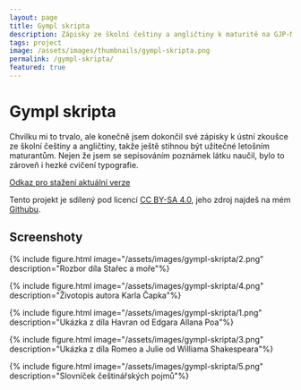 ```yaml
---
layout: page
title: Gympl skripta
description: Zápisky ze školní češtiny a angličtiny k maturitě na GJP-ME.
tags: project
image: /assets/images/thumbnails/gympl-skripta.png
permalink: /gympl-skripta/
featured: true
---
```


# Gympl skripta

Chvilku mi to trvalo, ale konečně jsem dokončil své zápisky k ústní zkoušce ze školní češtiny a angličtiny, takže ještě stihnou být užitečné letošním maturantům. Nejen že jsem se sepisováním poznámek látku naučil, bylo to zároveň i hezké cvičení typografie.

[Odkaz pro stažení aktuální verze](https://github.com/chamik/gympl-skripta/releases/latest/download/main.pdf)

Tento projekt je sdílený pod licencí [CC BY-SA 4.0](https://creativecommons.org/licenses/by-sa/4.0/), jeho zdroj najdeš na mém [Githubu](https://github.com/chamik/gympl-skripta).

## Screenshoty

{% include figure.html image="/assets/images/gympl-skripta/2.png" description="Rozbor díla Stařec a moře"%}

{% include figure.html image="/assets/images/gympl-skripta/4.png" description="Životopis autora Karla Čapka"%}

{% include figure.html image="/assets/images/gympl-skripta/1.png" description="Ukázka z díla Havran od Edgara Allana Poa"%}

{% include figure.html image="/assets/images/gympl-skripta/3.png" description="Ukázka z díla Romeo a Julie od Williama Shakespeara"%}

{% include figure.html image="/assets/images/gympl-skripta/5.png" description="Slovníček češtinářských pojmů"%}